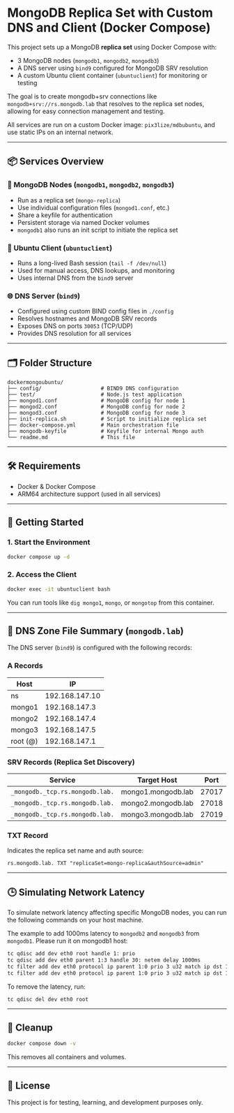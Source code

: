 # MongoDB Replica Set with Custom DNS and Client (Docker Compose)

This project sets up a MongoDB **replica set** using Docker Compose with:

- 3 MongoDB nodes (`mongodb1`, `mongodb2`, `mongodb3`)
- A DNS server using `bind9` configured for MongoDB SRV resolution
- A custom Ubuntu client container (`ubuntuclient`) for monitoring or testing

The goal is to create mongodb+srv connections like `mongodb+srv://rs.mongodb.lab` that resolves to the replica set nodes, allowing for easy connection management and testing.

All services are run on a custom Docker image: `pix3lize/mdbubuntu`, and use static IPs on an internal network.

---

## 📦 Services Overview

### 🔧 MongoDB Nodes (`mongodb1`, `mongodb2`, `mongodb3`)
- Run as a replica set (`mongo-replica`)
- Use individual configuration files (`mongod1.conf`, etc.)
- Share a keyfile for authentication
- Persistent storage via named Docker volumes
- `mongodb1` also runs an init script to initiate the replica set

### 🧪 Ubuntu Client (`ubuntuclient`)
- Runs a long-lived Bash session (`tail -f /dev/null`)
- Used for manual access, DNS lookups, and monitoring
- Uses internal DNS from the `bind9` server

### 🌐 DNS Server (`bind9`)
- Configured using custom BIND config files in `./config`
- Resolves hostnames and MongoDB SRV records
- Exposes DNS on ports `30053` (TCP/UDP)
- Provides DNS resolution for all services

---

## 🗂️ Folder Structure

```
dockermongoubuntu/
├── config/                   # BIND9 DNS configuration
├── test/                     # Node.js test application
├── mongod1.conf              # MongoDB config for node 1
├── mongod2.conf              # MongoDB config for node 2
├── mongod3.conf              # MongoDB config for node 3
├── init-replica.sh           # Script to initialize replica set
├── docker-compose.yml        # Main orchestration file
├── mongodb-keyfile           # Keyfile for internal Mongo auth
└── readme.md                 # This file
```

---

## 🛠️ Requirements

- Docker & Docker Compose
- ARM64 architecture support (used in all services)

---

## 🚀 Getting Started

### 1. Start the Environment

```bash
docker compose up -d
```

### 2. Access the Client

```bash
docker exec -it ubuntuclient bash
```

You can run tools like `dig mongo1`, `mongo`, or `mongotop` from this container.

---

## 🔗 DNS Zone File Summary (`mongodb.lab`)

The DNS server (`bind9`) is configured with the following records:

### A Records

| Host      | IP              |
|-----------|-----------------|
| ns        | 192.168.147.10  |
| mongo1    | 192.168.147.3   |
| mongo2    | 192.168.147.4   |
| mongo3    | 192.168.147.5   |
| root (@)  | 192.168.147.1   |

### SRV Records (Replica Set Discovery)

| Service                          | Target Host        | Port   |
|----------------------------------|--------------------|--------|
| `_mongodb._tcp.rs.mongodb.lab.` | mongo1.mongodb.lab | 27017 |
| `_mongodb._tcp.rs.mongodb.lab.` | mongo2.mongodb.lab | 27018 |
| `_mongodb._tcp.rs.mongodb.lab.` | mongo3.mongodb.lab | 27019 |

### TXT Record

Indicates the replica set name and auth source:

```text
rs.mongodb.lab. TXT "replicaSet=mongo-replica&authSource=admin"
```
---

## 🕒 Simulating Network Latency
To simulate network latency affecting specific MongoDB nodes, you can run the following commands on your host machine.

The example to add 1000ms latency to `mongodb2` and `mongodb3` from `mongodb1`. Please run it on mongodb1 host:

```bash
tc qdisc add dev eth0 root handle 1: prio
tc qdisc add dev eth0 parent 1:3 handle 30: netem delay 1000ms
tc filter add dev eth0 protocol ip parent 1:0 prio 3 u32 match ip dst 192.168.147.4/32 flowid 1:3
tc filter add dev eth0 protocol ip parent 1:0 prio 3 u32 match ip dst 192.168.147.5/32 flowid 1:3
```

To remove the latency, run:

```bash
tc qdisc del dev eth0 root
```

---

## 🧹 Cleanup

```bash
docker compose down -v
```

This removes all containers and volumes.

---

## 📄 License

This project is for testing, learning, and development purposes only.